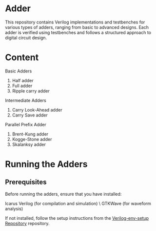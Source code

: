 # Adder
This repository contains Verilog implementations and testbenches for various types of adders, ranging from basic to advanced designs. Each adder is verified using testbenches and follows a structured approach to digital circuit design.

# Content 
Basic Adders 
1. Half adder
2. Full adder
3. Ripple carry adder
   
Intermediate Adders 
1. Carry Look-Ahead adder
2. Carry Save adder

Parallel Prefix Adder
1. Brent-Kung adder
2. Kogge-Stone adder
3. Skalanksy adder


# Running the Adders 
## Prerequisites
Before running the adders, ensure that you have installed:

Icarus Verilog (for compilation and simulation) \\
GTKWave (for waveform analysis)

If not installed, follow the setup instructions from the [Verilog-env-setup Repository](https://github.com/prabalraj18/Verilog-env-setup) repository.

